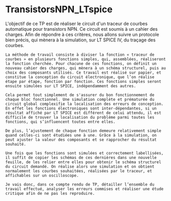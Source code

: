 # TransistorsNPN_LTspice
L'objectif de ce TP est de réaliser le circuit d'un traceur de courbes automatique pour transistors NPN. Ce circuit est soumis à un cahier des charges. Afin de répondre à ces critères, nous allons suivre un protocole bien précis, qui mènera à la simulation, sur LT SPICE IV, du traçage des courbes.

	La méthode de travail consiste à diviser la fonction « traceur de courbes » en plusieurs fonctions simples, qui, assemblées, réaliseront la fonction cherchée. Pour chacune de ces fonctions, on définit un nouveau cahier des charges, qui mènera à un schéma structurel, puis au choix des composants utilisés. Ce travail est réalisé sur papier, et constitue la conception du circuit électronique, que l’on réalise étape par étape, fonction par fonction. Ces fonctions simples seront ensuite simulées sur LT SPICE, indépendamment des autres.
	
	Cela permet tout simplement de s'assurer du bon fonctionnement de chaque bloc fonctionnel. Une simulation complète et prématurée du circuit global complexifie la localisation des erreurs de conception. En effet les fonctions électroniques sont inter-dépendantes, si un résultat affiché par LT SPICE est différent de celui attendu, il est difficile de trouver la localisation du problème parmi toutes les fonctions, qui s’influencent toutes entre elles.
	
	De plus, l’ajustement de chaque fonction demeure relativement simple quand celles-ci sont étudiées une à une. Grâce à la simulation, on peut ajuster la valeur des composants et se rapprocher du résultat souhaité.
	
	Une fois que les fonctions sont simulées et correctement labellisées, il suffit de copier les schémas de ces dernières dans une nouvelle feuille, de les relier entre elles pour obtenir le schéma structurel du circuit demandé. On réalise alors une simulation et on obtient normalement les courbes souhaitées, réalisées par le traceur, et affichables sur un oscilloscope.
	
	Je vais donc, dans ce compte rendu de TP, détailler l’ensemble du travail effectué, analyser les erreurs commises et réaliser une étude critique afin de ne pas les reproduire.
